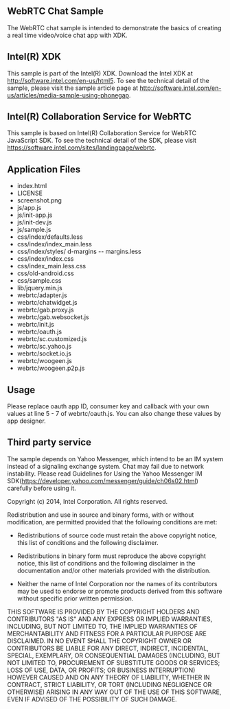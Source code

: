 WebRTC Chat Sample
-------------------------------------------
The WebRTC chat sample is intended to demonstrate the basics of creating a real time video/voice chat app with XDK.

Intel(R) XDK
-------------------------------------------
This sample is part of the Intel(R) XDK. 
Download the Intel XDK at http://software.intel.com/en-us/html5.
To see the technical detail of the sample, please visit the sample article page 
at http://software.intel.com/en-us/articles/media-sample-using-phonegap. 

Intel(R) Collaboration Service for WebRTC
-------------------------------------------
This sample is based on Intel(R) Collaboration Service for WebRTC JavaScript SDK. To see the technical detail of the SDK, please visit https://software.intel.com/sites/landingpage/webrtc.

Application Files
-----------------
* index.html
* LICENSE
* screenshot.png
* js/app.js
* js/init-app.js
* js/init-dev.js
* js/sample.js
* css/index/defaults.less
* css/index/index_main.less
* css/index/styles/ d-margins -- margins.less
* css/index/index.css
* css/index_main.less.css
* css/old-android.css
* css/sample.css
* lib/jquery.min.js
* webrtc/adapter.js
* webrtc/chatwidget.js
* webrtc/gab.proxy.js
* webrtc/gab.websocket.js
* webrtc/init.js
* webrtc/oauth.js
* webrtc/sc.customized.js
* webrtc/sc.yahoo.js
* webrtc/socket.io.js
* webrtc/woogeen.js
* webrtc/woogeen.p2p.js

Usage
-----------------
Please replace oauth app ID, consumer key and callback with your own values at line 5 - 7 of webrtc/oauth.js. You can also change these values by app designer.

Third party service
-------------------
The sample depends on Yahoo Messenger, which intend to be an IM system instead of a signaling exchange system. Chat may fail due to network instability. Please read Guidelines for Using the Yahoo Messenger IM SDK(https://developer.yahoo.com/messenger/guide/ch06s02.html) carefully before using it.



Copyright (c) 2014, Intel Corporation. All rights reserved.

Redistribution and use in source and binary forms, with or without modification, 
are permitted provided that the following conditions are met:

- Redistributions of source code must retain the above copyright notice, 
  this list of conditions and the following disclaimer.

- Redistributions in binary form must reproduce the above copyright notice, 
  this list of conditions and the following disclaimer in the documentation 
  and/or other materials provided with the distribution.

- Neither the name of Intel Corporation nor the names of its contributors 
  may be used to endorse or promote products derived from this software 
  without specific prior written permission.

THIS SOFTWARE IS PROVIDED BY THE COPYRIGHT HOLDERS AND CONTRIBUTORS "AS IS" 
AND ANY EXPRESS OR IMPLIED WARRANTIES, INCLUDING, BUT NOT LIMITED TO, 
THE IMPLIED WARRANTIES OF MERCHANTABILITY AND FITNESS FOR A PARTICULAR PURPOSE 
ARE DISCLAIMED. IN NO EVENT SHALL THE COPYRIGHT OWNER OR CONTRIBUTORS BE 
LIABLE FOR ANY DIRECT, INDIRECT, INCIDENTAL, SPECIAL, EXEMPLARY, OR 
CONSEQUENTIAL DAMAGES (INCLUDING, BUT NOT LIMITED TO, PROCUREMENT OF SUBSTITUTE 
GOODS OR SERVICES; LOSS OF USE, DATA, OR PROFITS; OR BUSINESS INTERRUPTION) 
HOWEVER CAUSED AND ON ANY THEORY OF LIABILITY, WHETHER IN CONTRACT, STRICT 
LIABILITY, OR TORT (INCLUDING NEGLIGENCE OR OTHERWISE) ARISING IN ANY WAY OUT 
OF THE USE OF THIS SOFTWARE, EVEN IF ADVISED OF THE POSSIBILITY OF SUCH DAMAGE.
